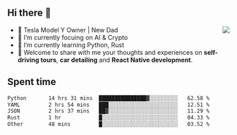 ## Hi there 👋
<img align="right" src="https://github-readme-stats.vercel.app/api?username=ljunb&show_icons=true&icon_color=CE1D2D&text_color=718096&bg_color=00000000&hide_title=true&hide_border=true" />

- 🚗 Tesla Model Y Owner | New Dad
- 🔭 I’m currently focuing on AI & Crypto
- 🌱 I’m currently learning Python, Rust
- 💬 Welcome to share with me your thoughts and experiences on **self-driving tours**, **car detailing** and **React Native development**.




## Spent time
<!--START_SECTION:waka-->

```txt
Python       14 hrs 31 mins  ███████████████▓░░░░░░░░░   62.58 %
YAML         2 hrs 54 mins   ███░░░░░░░░░░░░░░░░░░░░░░   12.51 %
JSON         2 hrs 37 mins   ██▓░░░░░░░░░░░░░░░░░░░░░░   11.29 %
Rust         1 hr            █░░░░░░░░░░░░░░░░░░░░░░░░   04.33 %
Other        48 mins         █░░░░░░░░░░░░░░░░░░░░░░░░   03.52 %
```

<!--END_SECTION:waka-->

